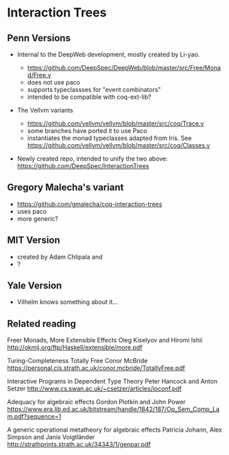 # Interaction Trees

## Penn Versions

*  Internal to the DeepWeb development, mostly created by Li-yao.
   - https://github.com/DeepSpec/DeepWeb/blob/master/src/Free/Monad/Free.v 
   - does not use paco
   - supports typeclassses for "event combinators"
   - intended to be compatible with coq-ext-lib?

*  The Vellvm variants
   - https://github.com/vellvm/vellvm/blob/master/src/coq/Trace.v
   - some branches have ported it to use Paco
   - instantiates the monad typeclasses adapted from Iris.  See
     https://github.com/vellvm/vellvm/blob/master/src/coq/Classes.v

*  Newly created repo, intended to unify the two above:
   https://github.com/DeepSpec/InteractionTrees


## Gregory Malecha's variant
   - https://github.com/gmalecha/coq-interaction-trees
   - uses paco
   - more generic?


## MIT Version
   - created by Adam Chlipala and 
   - ?


## Yale Version
   - Vilhelm knows something about it...


## Related reading

Freer Monads, More Extensible Effects
Oleg Kiselyov and Hiromi Ishii
http://okmij.org/ftp/Haskell/extensible/more.pdf

Turing-Completeness Totally Free
Conor McBride
https://personal.cis.strath.ac.uk/conor.mcbride/TotallyFree.pdf

Interactive Programs in Dependent Type Theory
Peter Hancock and Anton Setzer
http://www.cs.swan.ac.uk/~csetzer/articles/ioconf.pdf

Adequacy for algebraic effects
Gordon Plotkin and John Power
https://www.era.lib.ed.ac.uk/bitstream/handle/1842/187/Op_Sem_Comp_Lam.pdf?sequence=1

A generic operational metatheory for algebraic effects
Patricia Johann, Alex Simpson and Janis Voigtländer
http://strathprints.strath.ac.uk/34343/1/genpar.pdf

